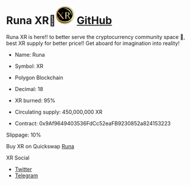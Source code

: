 # Runa XR🚀![XR](https://raw.githubusercontent.com/FlintFinancial/RunaXR/main/XRsquareT50.png) [GitHub](https://github.com/FlintFinancial/RunaXR)

Runa XR is here!! to better serve the cryptocurrency community space 🚀, best XR supply for better price!! Get aboard for imagination into reality!  

- Name: Runa
- Symbol: XR
- Polygon Blockchain
- Decimal: 18
- XR burned: 95%
- Circulating supply: 450,000,000 XR


- Contract:
0x9Af9649403536FdCc52eaFB9230852a824153223

Slippage:
10%

Buy XR on Quickswap [Runa](https://info.quickswap.exchange/#/token/0x9Af9649403536FdCc52eaFB9230852a824153223)

XR Social
- [Twitter](https://twitter.com/RunaXR_Club)
- [Telegram](https://t.me/XRcommunity)

